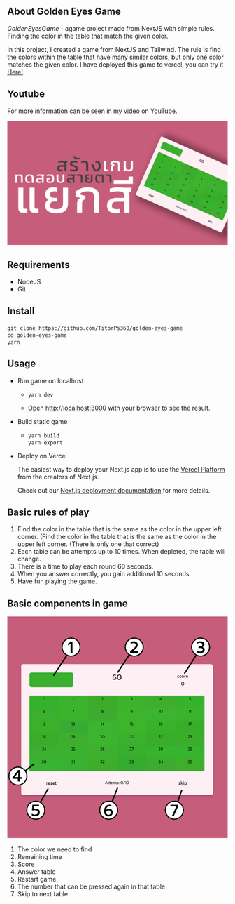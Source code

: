 ## About Golden Eyes Game

_GoldenEyesGame_ - agame project made from NextJS with simple rules. Finding the color in the table that match the given color.

In this project, I created a game from NextJS and Tailwind. The rule is find the colors within the table that have many similar colors, but only one color matches the given color. I have deployed this game to vercel, you can try it [Here!](https://golden-eyes-game.vercel.app).

## Youtube

For more information can be seen in my [video]("https://youtu.be/CPrN-oZEM08") on YouTube.

[![new_thumb](./fig/cover.png)]("https://youtu.be/CPrN-oZEM08")

## Requirements

- NodeJS
- Git

## Install

```
git clone https://github.com/TitorPs360/golden-eyes-game
cd golden-eyes-game
yarn
```

## Usage

- Run game on localhost

  - ```
    yarn dev
    ```

  - Open [http://localhost:3000](http://localhost:3000) with your browser to see the result.

- Build static game

  - ```
    yarn build
    yarn export
    ```

- Deploy on Vercel

  The easiest way to deploy your Next.js app is to use the [Vercel Platform](https://vercel.com/new?utm_medium=default-template&filter=next.js&utm_source=create-next-app&utm_campaign=create-next-app-readme) from the creators of Next.js.

  Check out our [Next.js deployment documentation](https://nextjs.org/docs/deployment) for more details.

## Basic rules of play

1. Find the color in the table that is the same as the color in the upper left corner. (Find the color in the table that is the same as the color in the upper left corner. (There is only one that correct)
2. Each table can be attempts up to 10 times. When depleted, the table will change.
3. There is a time to play each round 60 seconds.
4. When you answer correctly, you gain additional 10 seconds.
5. Have fun playing the game.

## Basic components in game

[![game_components](./fig/components.png)]("https://youtu.be/CPrN-oZEM08")

1. The color we need to find
2. Remaining time
3. Score
4. Answer table
5. Restart game
6. The number that can be pressed again in that table
7. Skip to next table
